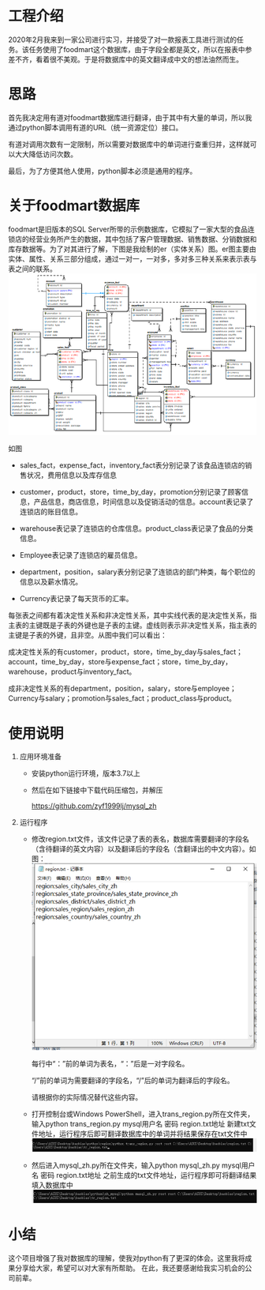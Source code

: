 # 工程介绍

2020年2月我来到一家公司进行实习，并接受了对一款报表工具进行测试的任务。该任务使用了foodmart这个数据库，由于字段全都是英文，所以在报表中参差不齐，看着很不美观。于是将数据库中的英文翻译成中文的想法油然而生。

# 思路

首先我决定用有道对foodmart数据库进行翻译，由于其中有大量的单词，所以我通过python脚本调用有道的URL（统一资源定位）接口。

有道对调用次数有一定限制，所以需要对数据库中的单词进行查重归并，这样就可以大大降低访问次数。

最后，为了方便其他人使用，python脚本必须是通用的程序。

# 关于foodmart数据库

foodmart是旧版本的SQL Server所带的示例数据库，它模拟了一家大型的食品连锁店的经营业务所产生的数据，其中包括了客户管理数据、销售数据、分销数据和库存数据等。为了对其进行了解，下图是我绘制的er（实体关系）图。er图主要由实体、属性、关系三部分组成，通过一对一，一对多，多对多三种关系来表示表与表之间的联系。
![er](https://github.com/zyf1999lj/mysqlzh/blob/master/er.png)

如图

* sales_fact，expense_fact，inventory_fact表分别记录了该食品连锁店的销售状况，费用信息以及库存信息

* customer，product，store，time_by_day，promotion分别记录了顾客信息，产品信息，商店信息，时间信息以及促销活动的信息。account表记录了连锁店的账目信息。

* warehouse表记录了连锁店的仓库信息。product_class表记录了食品的分类信息。

* Employee表记录了连锁店的雇员信息。

* department，position，salary表分别记录了连锁店的部门种类，每个职位的信息以及薪水情况。

* Currency表记录了每天货币的汇率。

每张表之间都有着决定性关系和非决定性关系，其中实线代表的是决定性关系，指主表的主键既是子表的外键也是子表的主键。虚线则表示非决定性关系，指主表的主键是子表的外键，且非空。从图中我们可以看出：

成决定性关系的有customer，product，store，time_by_day与sales_fact；account，time_by_day，store与expense_fact；store，time_by_day，warehouse，product与inventory_fact。

成非决定性关系的有department，position，salary，store与employee；Currency与salary；promotion与sales_fact；product_class与product。

# 使用说明
1. 应用环境准备
    - 安装python运行环境，版本3.7以上
    - 然后在如下链接中下载代码压缩包，并解压
    
      <https://github.com/zyf1999lj/mysql_zh>
2. 运行程序
    - 修改region.txt文件，该文件记录了表的表名，数据库需要翻译的字段名（含待翻译的英文内容）以及翻译后的字段名（含翻译出的中文内容）。如图：
    ![image](https://github.com/zyf1999lj/mysqlzh/blob/master/region.txt.png)

	   每行中“：”前的单词为表名，“：”后是一对字段名。
	   
	   “/”前的单词为需要翻译的字段名，“/”后的单词为翻译后的字段名。   
	   
	   请根据你的实际情况替代这些内容。
    - 打开控制台或Windows PowerShell，进入trans_region.py所在文件夹，输入python trans_region.py mysql用户名 密码 region.txt地址 新建txt文件地址，运行程序后即可翻译数据库中的单词并将结果保存在txt文件中
    ![run1](https://github.com/zyf1999lj/mysqlzh/blob/master/run1.png)
    - 然后进入mysql_zh.py所在文件夹，输入python mysql_zh.py mysql用户名 密码 region.txt地址 之前生成的txt文件地址，运行程序即可将翻译结果填入数据库中
    ![run2](https://github.com/zyf1999lj/mysqlzh/blob/master/run2.png)
# 小结
这个项目增强了我对数据库的理解，使我对python有了更深的体会。这里我将成果分享给大家，希望可以对大家有所帮助。
在此，我还要感谢给我实习机会的公司前辈。
